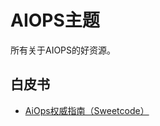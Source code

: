 # AIOPS主题


所有关于AIOPS的好资源。

## 白皮书

* [AiOps权威指南（Sweetcode）](wp/the-definitive-guide-to-aiops-by-ca.md)


